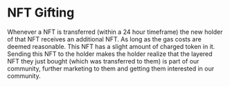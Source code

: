 # NFT Gifting

Whenever a NFT is transferred (within a 24 hour timeframe) the new holder of that NFT receives an additional NFT. As long as the gas costs are deemed reasonable. This NFT has a slight amount of charged token in it. Sending this NFT to the holder makes the holder realize that the layered NFT they just bought (which was transferred to them) is part of our community, further marketing to them and getting them interested in our community.
